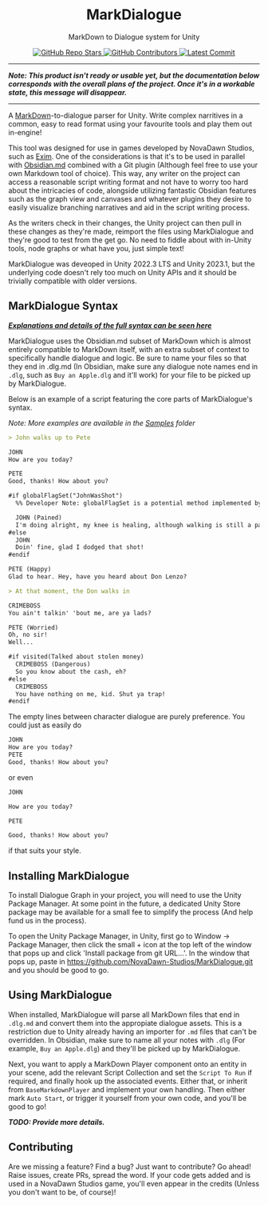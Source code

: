 <h1 align="center">MarkDialogue</h1>
<p align="center">MarkDown to Dialogue system for Unity</p>

<p align="center">
 <a href="https://github.com/NovaDawn-Studios/MarkDialogue/stargazers">
  <img src="https://img.shields.io/github/stars/NovaDawn-Studios/MarkDialogue?color=FFD700" alt="GitHub Repo Stars" />
 </a>
 <a href="https://github.com/NovaDawn-Studios/MarkDialogue/graphs/contributors">
  <img src="https://img.shields.io/github/contributors-anon/NovaDawn-Studios/MarkDialogue?color=009a00" alt="GitHub Contributors" />
 </a>
 <a href="https://github.com/NovaDawn-Studios/MarkDialogue/commits/main">
  <img src="https://img.shields.io/github/last-commit/NovaDawn-Studios/MarkDialogue" alt="Latest Commit" />
 </a>
</p>

----

**_Note: This product isn't ready or usable yet, but the documentation below corresponds with the overall plans of the project. Once it's in a workable state, this message will disappear._**

----

A [MarkDown](https://daringfireball.net/projects/markdown/)-to-dialogue parser for Unity. Write complex narritives in a common, easy to read format using your favourite tools and play them out in-engine!

This tool was designed for use in games developed by NovaDawn Studios, such as [Exim](https://exim.novadawnstudios.co.uk/). One of the considerations is that it's to be used in parallel with [Obsidian.md](https://obsidian.md/) combined with a Git plugin (Although feel free to use your own Markdown tool of choice). This way, any writer on the project can access a reasonable script writing format and not have to worry too hard about the intricacies of code, alongside utilizing fantastic Obsidian features such as the graph view and canvases and whatever plugins they desire to easily visualize branching narratives and aid in the script writing process. 

As the writers check in their changes, the Unity project can then pull in these changes as they're made, reimport the files using MarkDialogue and they're good to test from the get go. No need to fiddle about with in-Unity tools, node graphs or what have you, just simple text!

MarkDialogue was deveoped in Unity 2022.3 LTS and Unity 2023.1, but the underlying code doesn't rely too much on Unity APIs and it should be trivially compatible with older versions.

## MarkDialogue Syntax

**_[Explanations and details of the full syntax can be seen here](Documentation~/syntax.md)_**


MarkDialogue uses the Obsidian.md subset of MarkDown which is almost entirely compatible to MarkDown itself, with an extra subset of context to specifically handle dialogue and logic. Be sure to name your files so that they end in .dlg.md (In Obsidian, make sure any dialogue note names end in `.dlg`, such as `Buy an Apple.dlg` and it'll work) for your file to be picked up by MarkDialogue. 

Below is an example of a script featuring the core parts of MarkDialogue's syntax.

_Note: More examples are available in the [Samples](https://github.com/NovaDawn-Studios/MarkDialogue/tree/main/Samples~) folder_

```md
> John walks up to Pete

JOHN
How are you today?

PETE
Good, thanks! How about you?

#if globalFlagSet("JohnWasShot") 
  %% Developer Note: globalFlagSet is a potential method implemented by the game, not MarkDialogue. %%

  JOHN (Pained)
  I'm doing alright, my knee is healing, although walking is still a pain.
#else
  JOHN
  Doin' fine, glad I dodged that shot!
#endif

PETE (Happy)
Glad to hear. Hey, have you heard about Don Lenzo?

> At that moment, the Don walks in

CRIMEBOSS
You ain't talkin' 'bout me, are ya lads?

PETE (Worried)
Oh, no sir!
Well...

#if visited(Talked about stolen money)
  CRIMEBOSS (Dangerous)
  So you know about the cash, eh?
#else
  CRIMEBOSS
  You have nothing on me, kid. Shut ya trap!
#endif
```

The empty lines between character dialogue are purely preference. You could just as easily do

```md
JOHN
How are you today?
PETE
Good, thanks! How about you?
```

or even

```md
JOHN

How are you today?

PETE

Good, thanks! How about you?
```

if that suits your style.

## Installing MarkDialogue

To install Dialogue Graph in your project, you will need to use the Unity Package Manager. At some point in the future, a dedicated Unity Store package may be available for a small fee to simplify the process (And help fund us in the process).

To open the Unity Package Manager, in Unity, first go to Window -> Package Manager, then click the small + icon at the top left of the window that pops up and click 'Install package from git URL...'. In the window that pops up, paste in https://github.com/NovaDawn-Studios/MarkDialogue.git and you should be good to go.

## Using MarkDialogue

When installed, MarkDialogue will parse all MarkDown files that end in `.dlg.md` and convert them into the appropiate dialogue assets. This is a restriction due to Unity already having an importer for `.md` files that can't be overridden. In Obsidian, make sure to name all your notes with `.dlg` (For example, `Buy an Apple.dlg`) and they'll be picked up by MarkDialogue.

Next, you want to apply a MarkDown Player component onto an entity in your scene, add the relevant Script Collection and set the `Script To Run` if required, and finally hook up the associated events. Either that, or inherit from `BaseMarkdownPlayer` and implement your own handling. Then either mark `Auto Start`, or trigger it yourself from your own code, and you'll be good to go!

**_TODO: Provide more details._**

## Contributing

Are we missing a feature? Find a bug? Just want to contribute? Go ahead! Raise issues, create PRs, spread the word. If your code gets added and is used in a NovaDawn Studios game, you'll even appear in the credits (Unless you don't want to be, of course)!
